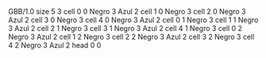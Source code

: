 <gs-board without-header> GBB/1.0
size 5 3
cell 0 0 Negro 3 Azul 2
cell 1 0 Negro 3
cell 2 0 Negro 3 Azul 2
cell 3 0 Negro 3 
cell 4 0 Negro 3 Azul 2
cell 0 1 Negro 3
cell 1 1 Negro 3 Azul 2
cell 2 1 Negro 3
cell 3 1 Negro 3 Azul 2
cell 4 1 Negro 3
cell 0 2 Negro 3 Azul 2
cell 1 2 Negro 3
cell 2 2 Negro 3 Azul 2
cell 3 2 Negro 3 
cell 4 2 Negro 3 Azul 2
head 0 0
 </gs-board>